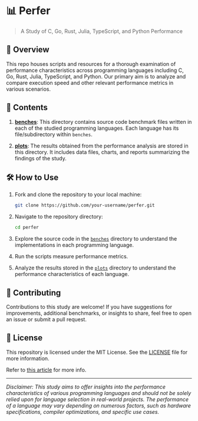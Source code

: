# 📊  Perfer

> A Study of C, Go, Rust, Julia, TypeScript, and Python Performance

## 📝 Overview

This repo houses scripts and resources for a thorough examination of performance characteristics across programming languages including C, Go, Rust, Julia, TypeScript, and Python. Our primary aim is to analyze and compare execution speed and other relevant performance metrics in various scenarios.

## 📂 Contents

1. [**benches**](./benches): This directory contains source code benchmark files written in each of the studied programming languages. Each language has its file/subdirectory within `benches`.

1. [**plots**](./plots): The results obtained from the performance analysis are stored in this directory. It includes data files, charts, and reports summarizing the findings of the study.

## 🛠️ How to Use

1. Fork and clone the repository to your local machine:

	```sh
	git clone https://github.com/your-username/perfer.git
	```

1. Navigate to the repository directory:

	```sh
	cd perfer
	```

1. Explore the source code in the [`benches`](./benches) directory to understand the implementations in each programming language.

1. Run the scripts measure performance metrics.

1. Analyze the results stored in the [`plots`](./plots) directory to understand the performance characteristics of each language.

## 🤝 Contributing

Contributions to this study are welcome! If you have suggestions for improvements, additional benchmarks, or insights to share, feel free to open an issue or submit a pull request.

## 📜 License

This repository is licensed under the MIT License. See the [LICENSE](LICENSE) file for more information.

Refer to [this article](todo) for more info.

---

*Disclaimer: This study aims to offer insights into the performance characteristics of various programming languages and should not be solely relied upon for language selection in real-world projects. The performance of a language may vary depending on numerous factors, such as hardware specifications, compiler optimizations, and specific use cases.*